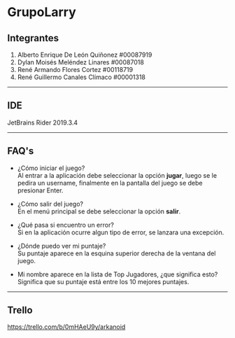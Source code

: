 ﻿# GrupoLarry 
## Integrantes
1. Alberto Enrique De León Quiñonez #00087919
2. Dylan Moisés Meléndez Linares #00087018
3. René Armando Flores Cortez #00118719 
4. René Guillermo Canales Clímaco #00001318
___
## IDE
JetBrains Rider 2019.3.4
___
## FAQ's
- ¿Cómo iniciar el juego?   
Al entrar a la aplicación debe seleccionar la opción **jugar**, luego se le pedira un username,
finalmente en la pantalla del juego se debe presionar Enter. 

- ¿Cómo salir del juego?   
En el menú principal se debe seleccionar la opción **salir**.

- ¿Qué pasa si encuentro un error?   
Si en la aplicación ocurre algun tipo de error, se lanzara una excepción.

- ¿Dónde puedo ver mi puntaje?   
Su puntaje aparece en la esquina superior derecha de la ventana del juego.

- Mi nombre aparece en la lista de Top Jugadores, ¿que significa esto?   
Significa que su puntaje está entre los 10 mejores puntajes.
___
## Trello
https://trello.com/b/0mHAeU9y/arkanoid